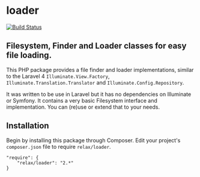 # loader
[![Build Status](https://travis-ci.org/relaxsd/loader.svg?branch=master)](https://travis-ci.org/relaxsd/loader)

## Filesystem, Finder and Loader classes for easy file loading.

This PHP package provides a file finder and loader implementations, similar to the Laravel 4
`Illuminate.View.Factory`, `Illuminate.Translation.Translator` and `Illuminate.Config.Repository`.

It was written to be use in Laravel but it has no dependencies on Illuminate or Symfony.
It contains a very basic Filesystem interface and implementation. You can (re)use or extend that to your needs.

## Installation

Begin by installing this package through Composer. Edit your project's `composer.json` file to require `relax/loader`.

	"require": {
		"relax/loader": "2.*"
	}

